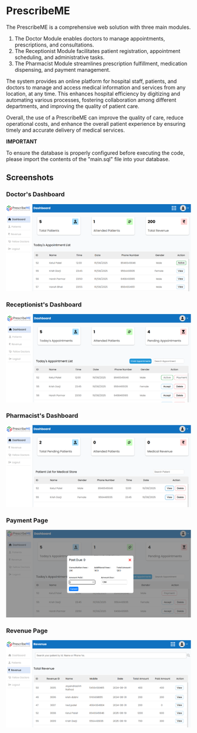 # PrescribeME

The PrescribeME is a comprehensive web solution with three main modules. 
1) The Doctor Module enables doctors to manage appointments, prescriptions, and consultations. 
2) The Receptionist Module facilitates patient registration, appointment scheduling, and administrative tasks. 
3) The Pharmacist Module streamlines prescription fulfillment, medication dispensing, and payment management.

The system provides an online platform for hospital staff, patients, and doctors to manage and access medical information and services from any location, at any time. This enhances hospital efficiency by digitizing and automating various processes, fostering collaboration among different departments, and improving the quality of patient care. 

Overall, the use of a PrescribeME can improve the quality of care, reduce operational costs, and enhance the overall patient experience by ensuring timely and accurate delivery of medical services. 


**IMPORTANT**

To ensure the database is properly configured before executing the code, please import the contents of the "main.sql" file into your database.

## Screenshots

### Doctor's Dashboard
![Doctor's Dashboard](Temp/doctor_dashboard.png)

### Receptionist's Dashboard
![Receptionist's Dashboard](Temp/receptionist_dashboard.png)

### Pharmacist's Dashboard
![Pharmacist's Dashboard](Temp/Pharmacist_dashboard.png)

### Payment Page
![Payment Page](Temp/payment_page.png)

### Revenue Page
![Revenue Page](Temp/Revenue_page.png)

